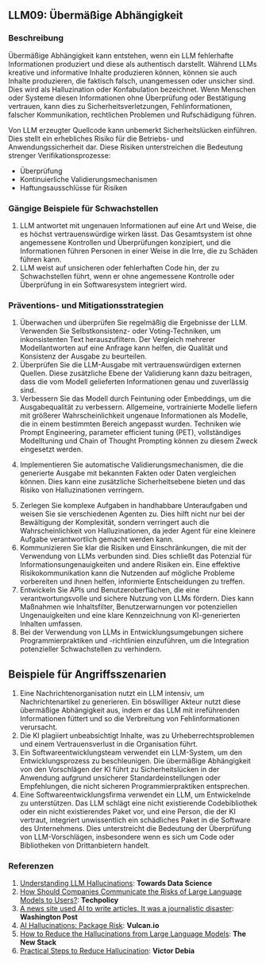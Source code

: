 ## LLM09: Übermäßige Abhängigkeit

### Beschreibung

Übermäßige Abhängigkeit kann entstehen, wenn ein LLM fehlerhafte Informationen produziert und diese als authentisch darstellt. Während LLMs kreative und informative Inhalte produzieren können, können sie auch Inhalte produzieren, die faktisch falsch, unangemessen oder unsicher sind. Dies wird als Halluzination oder Konfabulation bezeichnet. Wenn Menschen oder Systeme diesen Informationen ohne Überprüfung oder Bestätigung vertrauen, kann dies zu Sicherheitsverletzungen, Fehlinformationen, falscher Kommunikation, rechtlichen Problemen und Rufschädigung führen.

Von LLM erzeugter Quellcode kann unbemerkt Sicherheitslücken einführen. Dies stellt ein erhebliches Risiko für die Betriebs- und Anwendungssicherheit dar. Diese Risiken unterstreichen die Bedeutung strenger Verifikationsprozesse:

* Überprüfung
* Kontinuierliche Validierungsmechanismen
* Haftungsausschlüsse für Risiken

### Gängige Beispiele für Schwachstellen

1. LLM antwortet mit ungenauen Informationen auf eine Art und Weise, die es höchst vertrauenswürdige wirken lässt. Das Gesamtsystem ist ohne angemessene Kontrollen und Überprüfungen konzipiert, und die Informationen führen Personen in einer Weise in die Irre, die zu Schäden führen kann.
2. LLM weist auf unsicheren oder fehlerhaften Code hin, der zu Schwachstellen führt, wenn er ohne angemessene Kontrolle oder Überprüfung in ein Softwaresystem integriert wird.

### Präventions- und Mitigationsstrategien

1. Überwachen und überprüfen Sie regelmäßig die Ergebnisse der LLM. Verwenden Sie Selbstkonsistenz- oder Voting-Techniken, um inkonsistenten Text herauszufiltern. Der Vergleich mehrerer Modellantworten auf eine Anfrage kann helfen, die Qualität und Konsistenz der Ausgabe zu beurteilen.
2. Überprüfen Sie die LLM-Ausgabe mit vertrauenswürdigen externen Quellen. Diese zusätzliche Ebene der Validierung kann dazu beitragen, dass die vom Modell gelieferten Informationen genau und zuverlässig sind.
3. Verbessern Sie das Modell durch Feintuning oder Embeddings, um die Ausgabequalität zu verbessern. Allgemeine, vortrainierte Modelle liefern mit größerer Wahrscheinlichkeit ungenaue Informationen als Modelle, die in einem bestimmten Bereich angepasst wurden. Techniken wie Prompt Engineering, parameter efficient tuning (PET), vollständiges Modelltuning und Chain of Thought Prompting können zu diesem Zweck eingesetzt werden.
4) Implementieren Sie automatische Validierungsmechanismen, die die generierte Ausgabe mit bekannten Fakten oder Daten vergleichen können. Dies kann eine zusätzliche Sicherheitsebene bieten und das Risiko von Halluzinationen verringern.
5. Zerlegen Sie komplexe Aufgaben in handhabbare Unteraufgaben und weisen Sie sie verschiedenen Agenten zu. Dies hilft nicht nur bei der Bewältigung der Komplexität, sondern verringert auch die Wahrscheinlichkeit von Halluzinationen, da jeder Agent für eine kleinere Aufgabe verantwortlich gemacht werden kann.
6. Kommunizieren Sie klar die Risiken und Einschränkungen, die mit der Verwendung von LLMs verbunden sind. Dies schließt das Potenzial für Informationsungenauigkeiten und andere Risiken ein. Eine effektive Risikokommunikation kann die Nutzenden auf mögliche Probleme vorbereiten und ihnen helfen, informierte Entscheidungen zu treffen. 
7. Entwickeln Sie APIs und Benutzeroberflächen, die eine verantwortungsvolle und sichere Nutzung von LLMs fördern. Dies kann Maßnahmen wie Inhaltsfilter, Benutzerwarnungen vor potenziellen Ungenauigkeiten und eine klare Kennzeichnung von KI-generierten Inhalten umfassen.
8. Bei der Verwendung von LLMs in Entwicklungsumgebungen sichere Programmierpraktiken und -richtlinien einzuführen, um die Integration potenzieller Schwachstellen zu verhindern.

## Beispiele für Angriffsszenarien

1. Eine Nachrichtenorganisation nutzt ein LLM intensiv, um Nachrichtenartikel zu generieren. Ein böswilliger Akteur nutzt diese übermäßige Abhängigkeit aus, indem er das LLM mit irreführenden Informationen füttert und so die Verbreitung von Fehlinformationen verursacht.
2. Die KI plagiiert unbeabsichtigt Inhalte, was zu Urheberrechtsproblemen und einem Vertrauensverlust in die Organisation führt.
3. Ein Softwareentwicklungsteam verwendet ein LLM-System, um den Entwicklungsprozess zu beschleunigen. Die übermäßige Abhängigkeit von den Vorschlägen der KI führt zu Sicherheitslücken in der Anwendung aufgrund unsicherer Standardeinstellungen oder Empfehlungen, die nicht sicheren Programmierpraktiken entsprechen.
4. Eine Softwareentwicklungsfirma verwendet ein LLM, um Entwickelnde zu unterstützen. Das LLM schlägt eine nicht existierende Codebibliothek oder ein nicht existierendes Paket vor, und eine Person, die der KI vertraut, integriert unwissentlich ein schädliches Paket in die Software des Unternehmens. Dies unterstreicht die Bedeutung der Überprüfung von LLM-Vorschlägen, insbesondere wenn es sich um Code oder Bibliotheken von Drittanbietern handelt.

### Referenzen

1. [Understanding LLM Hallucinations](https://towardsdatascience.com/llm-hallucinations-ec831dcd7786): **Towards Data Science**
2. [How Should Companies Communicate the Risks of Large Language Models to Users?](https://techpolicy.press/how-should-companies-communicate-the-risks-of-large-language-models-to-users/): **Techpolicy**
3. [A news site used AI to write articles. It was a journalistic disaster](https://www.washingtonpost.com/media/2023/01/17/cnet-ai-articles-journalism-corrections/): **Washington Post**
4. [AI Hallucinations: Package Risk](https://vulcan.io/blog/ai-hallucinations-package-risk): **Vulcan.io**
5. [How to Reduce the Hallucinations from Large Language Models](https://thenewstack.io/how-to-reduce-the-hallucinations-from-large-language-models/): **The New Stack**
6. [Practical Steps to Reduce Hallucination](https://newsletter.victordibia.com/p/practical-steps-to-reduce-hallucination): **Victor Debia**
